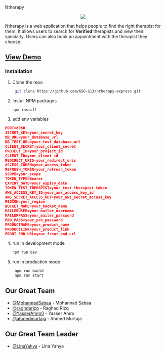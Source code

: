 
Ntherapy 

<p align="center">

<img src="https://imgur.com/AX55kbo.png">

</p>


Ntherapy is a web application that helps people to find the right therapist for them. It allows users to search for **Verified** therapists and view their specialty. Users can also book an appointment with the therapist they choose.
## [View Demo]()



### Installation


1. Clone the repo
   ```sh
    git clone https://github.com/GSG-G13/ntherapy-express.git
    ```
2. Install NPM packages
   ```sh
   npm install
   ```
3. add env variables
```JSON
PORT=8080
SECRET_KEY=your_secret_key
DB_URL=your_database_url
DB_TEST_URL=your_test_database_url
CLIENT_SECRET=your_client_secret
PROJECT_ID=your_project_id
CLIENT_ID=your_client_id
REDIRECT_URIS=your_redirect_uris
ACCESS_TOKEN=your_access_token
REFRESH_TOKEN=your_refresh_token
SCOPE=your_scope
TOKEN_TYPE=Bearer
EXPIRY_DATE=your_expiry_date
TOKEN_TEST_THERAPIST=your_test_therapist_token
AWS_ACCESS_KEY_ID=your_aws_access_key_id
AWS_SECRET_ACCESS_KEY=your_aws_secret_access_key
REGION=your_region
BUCKET_NAME=your_bucket_name
MAILERUSER=your_mailer_username
MAILERPASS=your_mailer_password
PRO_PASS=your_pro_password
PRODUCTNAME=your_product_name
PRODUCTLINK=your_product_link
FRONT_END_URL=your_front_end_url
```
4. run in development mode
   ```sh
   npm run dev
   ```
 
5. run in production mode
   ```sh
    npm run build
    npm run start
    ```


## Our Great Team
- [@MohannadSabaa](https://github.com/MohannadSabaa) - Mohannad Sabaa
- [@raghdarizq](https://github.com/raghdarizq)  - Raghad Rizq
- [@YasserAmro0](https://github.com/YasserAmro0) - Yasser Amro
- [@ahmedmurtaja](https://github.com/ahmedmurtaja) - Ahmed Murtaja

## Our Great Team Leader
- [@LinaYahya](https://github.com/LinaYahya) - Lina Yahya 
